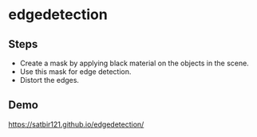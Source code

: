 # edgedetection

## Steps
* Create a mask by applying black material on the objects in the scene.
* Use this mask for edge detection.
* Distort the edges.

## Demo
https://satbir121.github.io/edgedetection/
